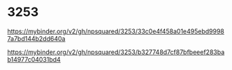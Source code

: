 # 3253

https://mybinder.org/v2/gh/npsquared/3253/33c0e4f458a01e495ebd99987a7bd144b2dd640a

https://mybinder.org/v2/gh/npsquared/3253/b327748d7cf87bfbeeef283bab14977c04031bd4
